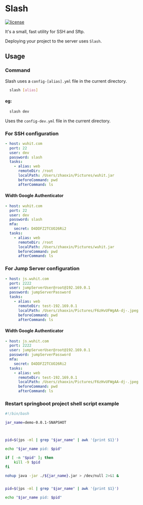# Slash
<a href="https://github.com/Rich-Harris/magic-string/blob/main/LICENSE.md">
  <img src="https://github.com/wuhit/slash/blob/main/assets/license.svg" alt="license">
</a>

It's a small, fast utility for SSH and Sftp.

Deploying your project to the server uses `Slash`.

## Usage

### Command

Slash uses a `config-[alias].yml` file in the current directory.

```bash
  slash [alias]
```
#### eg:
```bash
  slash dev
```
Uses the `config-dev.yml` file in the current directory.


### For SSH configuration

```yaml
- host: wuhit.com
  port: 22
  user: dev
  password: slash
  tasks:
    - alias: web
      remoteDir: /root
      localPath: /Users/zhaoxin/Pictures/wuhit.jar
      beforeCommand: pwd
      afterCommand: ls
```

#### Width Google Authenticator

```yaml
- host: wuhit.com
  port: 22
  user: dev
  password: slash
  mfa:
    secret: D4DDFZ2TCUO26Ri2
  tasks:
    - alias: web
      remoteDir: /root
      localPath: /Users/zhaoxin/Pictures/wuhit.jar
      beforeCommand: pwd
      afterCommand: ls
```


### For Jump Server configuration

```yaml
- host: js.wuhit.com
  port: 2222
  user: jumpServerUser@root@192.169.0.1
  password: jumpServerPassword
  tasks:
    - alias: web
      remoteDir: test-192.169.0.1
      localPath: /Users/zhaoxin/Pictures/F6zHvUFWgAA-dj-.jpeg
      beforeCommand: pwd
      afterCommand: ls
```

#### Width Google Authenticator

```yaml
- host: js.wuhit.com
  port: 2222
  user: jumpServerUser@root@192.169.0.1
  password: jumpServerPassword
  mfa:
    secret: D4DDFZ2TCUO26Ri2
  tasks:
    - alias: web
      remoteDir: test-192.169.0.1
      localPath: /Users/zhaoxin/Pictures/F6zHvUFWgAA-dj-.jpeg
      beforeCommand: pwd
      afterCommand: ls
```

### Restart springboot project shell script example
```bash
#!/bin/bash

jar_name=demo-0.0.1-SNAPSHOT



pid=$(jps -ml | grep "$jar_name" | awk '{print $1}')

echo "$jar_name pid: $pid"

if [ -n "$pid" ]; then
	kill -9 $pid 
fi

nohup java -jar ./${jar_name}.jar > /dev/null 2>&1 &


pid=$(jps -ml | grep "$jar_name" | awk '{print $1}')

echo "$jar_name pid: $pid"
```